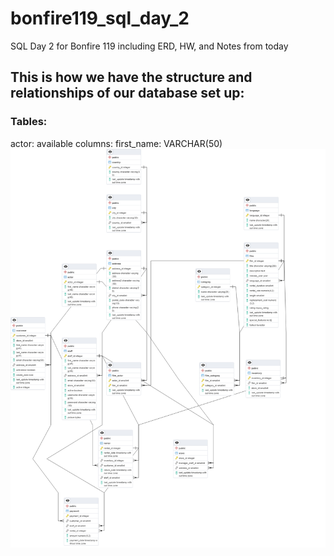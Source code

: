 # bonfire119_sql_day_2
SQL Day 2 for Bonfire 119 including ERD, HW, and Notes from today

## This is how we have the structure and relationships of our database set up:

### Tables:
actor: available columns:
first_name: VARCHAR(50)
![](dvd_rental_erd_1.png)
